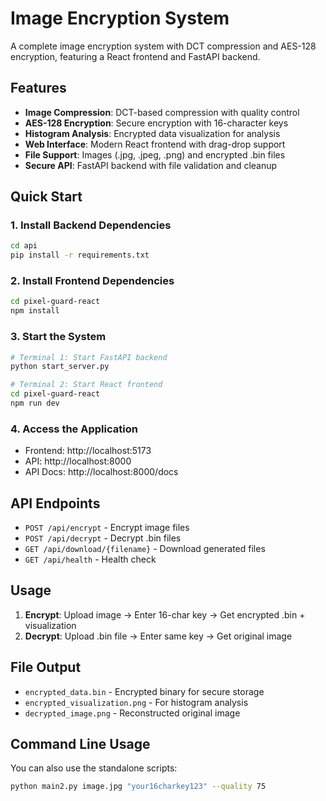 # Image Encryption System

A complete image encryption system with DCT compression and AES-128 encryption, featuring a React frontend and FastAPI backend.

## Features

- **Image Compression**: DCT-based compression with quality control
- **AES-128 Encryption**: Secure encryption with 16-character keys
- **Histogram Analysis**: Encrypted data visualization for analysis
- **Web Interface**: Modern React frontend with drag-drop support
- **File Support**: Images (.jpg, .jpeg, .png) and encrypted .bin files
- **Secure API**: FastAPI backend with file validation and cleanup

## Quick Start

### 1. Install Backend Dependencies
```bash
cd api
pip install -r requirements.txt
```

### 2. Install Frontend Dependencies
```bash
cd pixel-guard-react
npm install
```

### 3. Start the System
```bash
# Terminal 1: Start FastAPI backend
python start_server.py

# Terminal 2: Start React frontend
cd pixel-guard-react
npm run dev
```

### 4. Access the Application
- Frontend: http://localhost:5173
- API: http://localhost:8000
- API Docs: http://localhost:8000/docs

## API Endpoints

- `POST /api/encrypt` - Encrypt image files
- `POST /api/decrypt` - Decrypt .bin files  
- `GET /api/download/{filename}` - Download generated files
- `GET /api/health` - Health check

## Usage

1. **Encrypt**: Upload image → Enter 16-char key → Get encrypted .bin + visualization
2. **Decrypt**: Upload .bin file → Enter same key → Get original image

## File Output

- `encrypted_data.bin` - Encrypted binary for secure storage
- `encrypted_visualization.png` - For histogram analysis
- `decrypted_image.png` - Reconstructed original image

## Command Line Usage

You can also use the standalone scripts:
```bash
python main2.py image.jpg "your16charkey123" --quality 75
```
